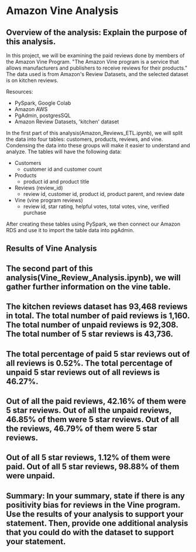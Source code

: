 # Amazon Vine Analysis 

## Overview of the analysis: Explain the purpose of this analysis.
In this project, we will be examining the paid reviews done by members of the Amazon Vine Program. "The Amazon Vine program is a service that allows manufacturers and publishers to receive reviews for their products." The data used is from Amazon's Review Datasets, and the selected dataset is on kitchen reviews.

Resources:
- PySpark, Google Colab
- Amazon AWS 
- PgAdmin, postgresSQL
- Amazon Review Datasets, 'kitchen' dataset 

In the first part of this analysis(Amazon_Reviews_ETL.ipynb), we will split the data into four tables: customers, products, reviews, and vine. Condensing the data into these groups will make it easier to understand and analyze. The tables will have the following data:
- Customers
  - customer id and customer count
- Products 
  - product id and product title
- Reviews (review_id)
  - review id, customer id, product id, product parent, and review date
- Vine (vine program reviews)
  - review id, star rating, helpful votes, total votes, vine, verified purchase 

After creating these tables using PySpark, we then connect our Amazon RDS and use it to import the table data into pgAdmin. 

## Results of Vine Analysis 
The second part of this analysis(Vine_Review_Analysis.ipynb), we will gather further information on the vine table. 
-
The kitchen reviews dataset has 93,468 reviews in total. 
The total number of paid reviews is 1,160. 
The total number of unpaid reviews is 92,308.
The total number of 5 star reviews is 43,736.
-
The total percentage of paid 5 star reviews out of all reviews is 0.52%.
The total percentage of unpaid 5 star reviews out of all reviews is 46.27%.
-
Out of all the paid reviews, 42.16% of them were 5 star reviews. 
Out of all the unpaid reviews, 46.85% of them were 5 star reviews. 
Out of all the reviews, 46.79% of them were 5 star reviews. 
-
Out of all 5 star reviews, 1.12% of them were paid.
Out of all 5 star reviews, 98.88% of them were unpaid.
-
## Summary: In your summary, state if there is any positivity bias for reviews in the Vine program. Use the results of your analysis to support your statement. Then, provide one additional analysis that you could do with the dataset to support your statement.
